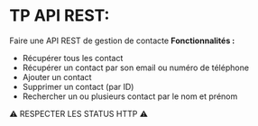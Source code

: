 # TP API REST:
Faire une API REST de gestion de contacte 
**Fonctionnalités :**
- Récupérer tous les contact
- Récupérer un contact par son email ou numéro de téléphone
- Ajouter un contact
- Supprimer un contact (par ID)
- Rechercher un ou plusieurs contact par le nom et prénom 

:warning:  RESPECTER LES STATUS HTTP :warning: 

